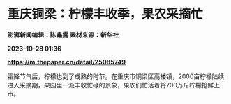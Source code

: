 # 重庆铜梁：柠檬丰收季，果农采摘忙
**澎湃新闻编辑：陈鑫露 素材来源：新华社**

**2023-10-28 01:36**

**https://m.thepaper.cn/detail/25085749**

霜降节气后，柠檬也到了成熟的时节。在重庆市铜梁区高楼镇，2000亩柠檬陆续进入采摘期，果园里一派丰收忙碌的景象，果农们忙活着将700万斤柠檬抢鲜上市。